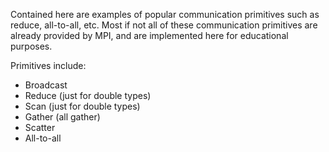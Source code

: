Contained here are examples of popular communication primitives such as reduce, all-to-all, etc. Most if not all of these communication primitives are already provided by MPI, and are implemented here for educational purposes. 

Primitives include:
* Broadcast
* Reduce (just for double types)
* Scan (just for double types)
* Gather (all gather)
* Scatter
* All-to-all
